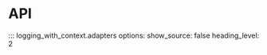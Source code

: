 # API

::: logging_with_context.adapters
    options:
      show_source: false
      heading_level: 2
